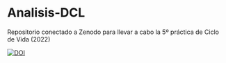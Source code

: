 # Analisis-DCL
Repositorio conectado a Zenodo para llevar a cabo la 5º práctica de Ciclo de Vida (2022)

[![DOI](https://zenodo.org/badge/592365766.svg)](https://zenodo.org/badge/latestdoi/592365766)

